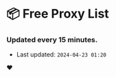 # :package: Free Proxy List
### Updated every 15 minutes.

- Last updated: `2024-04-23 01:20`

:heart:
